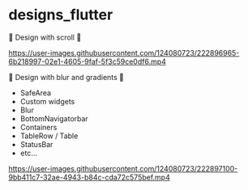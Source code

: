 # designs_flutter

💙 Design with scroll 💙

https://user-images.githubusercontent.com/124080723/222896965-6b218997-02e1-4605-9faf-5f3c59ce0df6.mp4

💙 Design with blur and gradients 💙
- SafeArea
- Custom widgets
- Blur
- BottomNavigatorbar
- Containers
- TableRow / Table
- StatusBar
- etc...



https://user-images.githubusercontent.com/124080723/222897100-9bb411c7-32ae-4943-b84c-cda72c575bef.mp4
